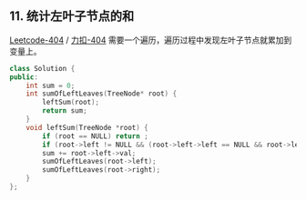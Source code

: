 
## 11. 统计左叶子节点的和
[Leetcode-404](https://leetcode.com/problems/sum-of-left-leaves/description/) / [力扣-404](https://leetcode-cn.com/problems/sum-of-left-leaves/description/)
需要一个遍历，遍历过程中发现左叶子节点就累加到变量上。

```cpp
class Solution {
public:
    int sum = 0;
    int sumOfLeftLeaves(TreeNode* root) {
        leftSum(root);
        return sum;
    }
    void leftSum(TreeNode *root) {
        if (root == NULL) return ;
        if (root->left != NULL && (root->left->left == NULL && root->left->right == NULL))
        sum += root->left->val;
        sumOfLeftLeaves(root->left);
        sumOfLeftLeaves(root->right);
    }
};
```
